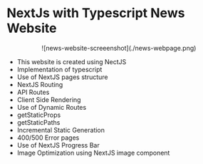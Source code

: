 # NextJs with Typescript News Website

<p align="center">
![news-website-screeenshot](./news-webpage.png)
</p>

- This website is created using NectJS
- Implementation of typescript
- Use of NextJS pages structure
- NextJS Routing
- API Routes
- Client Side Rendering
- Use of Dynamic Routes
- getStaticProps
- getStaticPaths
- Incremental Static Generation
- 400/500 Error pages
- Use of NextJS Progress Bar
- Image Optimization using NextJS image component
